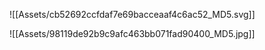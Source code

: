 
![[Assets/cb52692ccfdaf7e69bacceaaf4c6ac52_MD5.svg]]

![[Assets/98119de92b9c9afc463bb071fad90400_MD5.jpg]]